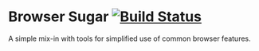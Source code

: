 # Browser Sugar [![Build Status](https://travis-ci.org/standardpixel/samesies.svg?branch=master)](https://travis-ci.org/standardpixel/browsersugar)
A simple mix-in with tools for simplified use of common browser features.
